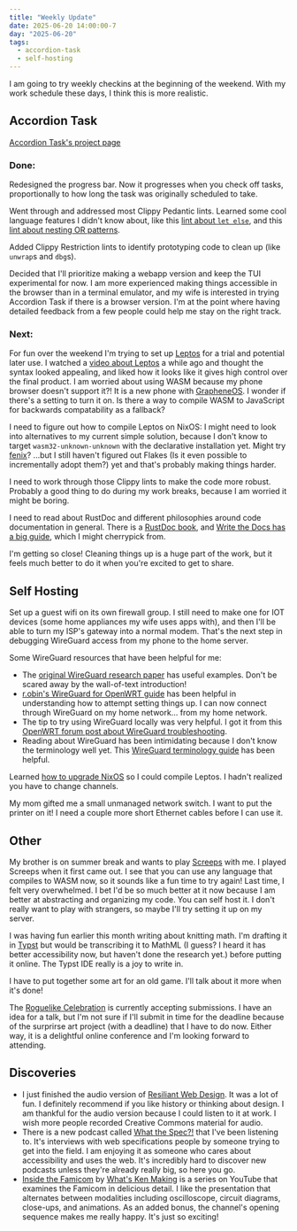 ```yaml
---
title: "Weekly Update"
date: 2025-06-20 14:00:00-7
day: "2025-06-20"
tags:
  - accordion-task
  - self-hosting
---
```


I am going to try weekly checkins at the beginning of the weekend. With my work schedule these days, I think this is more realistic.

<!-- excerpt -->

## Accordion Task

[Accordion Task's project page](/projects/accordion/)

### Done:

Redesigned the progress bar. Now it progresses when you check off tasks, proportionally to how long the task was originally scheduled to take.

Went through and addressed most Clippy Pedantic lints. Learned some cool language features I didn't know about, like this [lint about `let else`](https://rust-lang.github.io/rust-clippy/master/index.html#manual_let_else), and this [lint about nesting OR patterns](https://rust-lang.github.io/rust-clippy/master/index.html?groups=pedantic#unnested_or_patterns).

Added Clippy Restriction lints to identify prototyping code to clean up (like `unwrap`s and `dbg`s).

Decided that I'll prioritize making a webapp version and keep the TUI experimental for now. I am more experienced making things accessible in the browser than in a terminal emulator, and my wife is interested in trying Accordion Task if there is a browser version. I'm at the point where having detailed feedback from a few people could help me stay on the right track.

### Next:

For fun over the weekend I'm trying to set up [Leptos](https://www.leptos.dev/) for a trial and potential later use. I watched a [video about Leptos](https://youtu.be/V1cqQRmVAK0) a while ago and thought the syntax looked appealing, and liked how it looks like it gives high control over the final product. I am worried about using WASM because my phone browser doesn't support it?! It is a new phone with [GrapheneOS](https://grapheneos.org/). I wonder if there's a setting to turn it on. Is there a way to compile WASM to JavaScript for backwards compatability as a fallback?

I need to figure out how to compile Leptos on NixOS: I might need to look into alternatives to my current simple solution, because I don't know to target `wasm32-unknown-unknown` with the declarative installation yet. Might try [fenix](https://github.com/nix-community/fenix)? ...but I still haven't figured out Flakes (Is it even possible to incrementally adopt them?) yet and that's probably making things harder.

I need to work through those Clippy lints to make the code more robust. Probably a good thing to do during my work breaks, because I am worried it might be boring.

I need to read about RustDoc and different philosophies around code documentation in general. There is a [RustDoc book](https://doc.rust-lang.org/rustdoc/what-is-rustdoc.html), and [Write the Docs has a big guide](https://www.writethedocs.org/guide/), which I might cherrypick from.

I'm getting so close! Cleaning things up is a huge part of the work, but it feels much better to do it when you're excited to get to share.

## Self Hosting

Set up a guest wifi on its own firewall group. I still need to make one for IOT devices (some home appliances my wife uses apps with), and then I'll be able to turn my ISP's gateway into a normal modem. That's the next step in debugging WireGuard access from my phone to the home server.

Some WireGuard resources that have been helpful for me:
- The [original WireGuard research paper](https://www.wireguard.com/papers/wireguard.pdf) has useful examples. Don't be scared away by the wall-of-text introduction!
- [r.obin's WireGuard for OpenWRT guide](https://r.obin.ch/blog/2022/08/05/set-up-wireguard-on-openwrt) has been helpful in understanding how to attempt setting things up. I can now connect through WireGuard on my home network... from my home network.
- The tip to try using WireGuard locally was very helpful. I got it from this [OpenWRT forum post about WireGuard troubleshooting](https://forum.openwrt.org/t/solved-wireguard-client-with-double-nat/152095/17).
- Reading about WireGuard has been intimidating because I don't know the terminology well yet. This [WireGuard terminology guide](https://www.procustodibus.com/blog/2020/12/wireguard-terminology/) has been helpful.


Learned [how to upgrade NixOS](https://nixos.org/manual/nixos/stable/#sec-upgrading) so I could compile Leptos. I hadn't realized you have to change channels.

My mom gifted me a small unmanaged network switch. I want to put the printer on it! I need a couple more short Ethernet cables before I can use it.

## Other

My brother is on summer break and wants to play [Screeps](https://screeps.com/) with me. I played Screeps when it first came out. I see that you can use any language that compiles to WASM now, so it sounds like a fun time to try again! Last time, I felt very overwhelmed. I bet I'd be so much better at it now because I am better at abstracting and organizing my code. You can self host it. I don't really want to play with strangers, so maybe I'll try setting it up on my server.

I was having fun earlier this month writing about knitting math. I'm drafting it in [Typst](https://typst.app/) but would be transcribing it to MathML (I guess? I heard it has better accessibility now, but haven't done the research yet.) before putting it online. The Typst IDE really is a joy to write in.

I have to put together some art for an old game. I'll talk about it more when it's done!

The [Roguelike Celebration](https://www.roguelike.club/event2025.html) is currently accepting submissions. I have an idea for a talk, but I'm not sure if I'll submit in time for the deadline because of the surprirse art project (with a deadline) that I have to do now. Either way, it is a delightful online conference and I'm looking forward to attending.

## Discoveries

- I just finished the audio version of [Resiliant Web Design](https://resilientwebdesign.com/). It was a lot of fun. I definitely recommend if you like history or thinking about design. I am thankful for the audio version because I could listen to it at work. I wish more people recorded Creative Commons material for audio.
- There is a new podcast called [What the Spec?!](https://lolaslab.co/what-the-spec/) that I've been listening to. It's interviews with web specifications people by someone trying to get into the field. I am enjoying it as someone who cares about accessibility and uses the web. It's incredibly hard to discover new podcasts unless they're already really big, so here you go.
- [Inside the Famicom](https://m.youtube.com/playlist?list=PLGlRiJV2fwiMt0mwNkjpLMQobKuRpDLEl) by [What's Ken Making](https://whatskenmaking.com/) is a series on YouTube that examines the Famicom in delicious detail. I like the presentation that alternates between modalities including oscilloscope, circuit diagrams, close-ups, and animations. As an added bonus, the channel's opening sequence makes me really happy. It's just so exciting!
